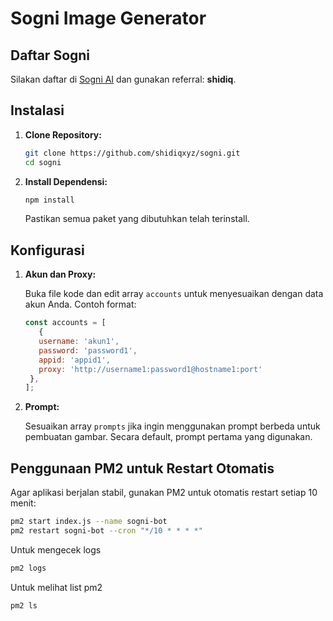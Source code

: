 # Sogni Image Generator

## Daftar Sogni

Silakan daftar di [Sogni AI](https://app.sogni.ai/) dan gunakan referral: **shidiq**.

## Instalasi

1. **Clone Repository:**

   ```bash
   git clone https://github.com/shidiqxyz/sogni.git
   cd sogni
   ```

2. **Install Dependensi:**

   ```bash
   npm install
   ```

   Pastikan semua paket yang dibutuhkan telah terinstall.

## Konfigurasi

1. **Akun dan Proxy:**

   Buka file kode dan edit array `accounts` untuk menyesuaikan dengan data akun Anda. Contoh format:

   ```js
   const accounts = [
      {
      username: 'akun1',
      password: 'password1',
      appid: 'appid1',
      proxy: 'http://username1:password1@hostname1:port'
    },
   ];
   ```

2. **Prompt:**

   Sesuaikan array `prompts` jika ingin menggunakan prompt berbeda untuk pembuatan gambar. Secara default, prompt pertama yang digunakan.


## Penggunaan PM2 untuk Restart Otomatis

Agar aplikasi berjalan stabil, gunakan PM2 untuk otomatis restart setiap 10 menit:

```bash
pm2 start index.js --name sogni-bot  
pm2 restart sogni-bot --cron "*/10 * * * *"
```

Untuk mengecek logs
```bash
pm2 logs
```
Untuk melihat list pm2
```bash
pm2 ls
```
